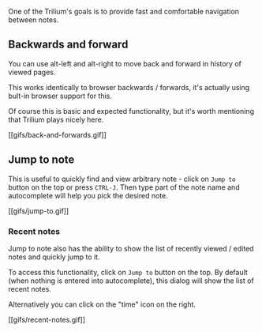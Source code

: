 One of the Trilium's goals is to provide fast and comfortable navigation between notes.

## Backwards and forward

You can use alt-left and alt-right to move back and forward in history of viewed pages.

This works identically to browser backwards / forwards, it's actually using bult-in browser support for this.

Of course this is basic and expected functionality, but it's worth mentioning that Trilium plays nicely here.

[[gifs/back-and-forwards.gif]]

## Jump to note

This is useful to quickly find and view arbitrary note - click on `Jump to` button on the top or press `CTRL-J`.
Then type part of the note name and autocomplete will help you pick the desired note.

[[gifs/jump-to.gif]]

### Recent notes

Jump to note also has the ability to show the list of recently viewed / edited notes and quickly jump to it.

To access this functionality, click on `Jump to` button on the top. By default (when nothing is entered into autocomplete), this dialog will show the list of recent notes.

Alternatively you can click on the "time" icon on the right.

[[gifs/recent-notes.gif]]
